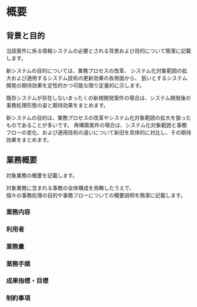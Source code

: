 概要
=====================================

背景と目的
-------------------------------------

当該案件に係る情報システムの必要とされる背景および目的について簡潔に記載します。

新システムの目的については、業務プロセスの改革、
システム化対象範囲の拡大および適用するシステム技術の更新効果の各側面から、
狙いとするシステム開発の期待効果を定性的かつ可能な限り定量的に示します。

既存システムが存在しないまったくの新規開発案件の場合は、システム開発後の事務処理形態の姿と期待効果をまとめます。

新システムの目的は、業務プロセスの改革やシステム化対象範囲の拡大を狙ったものであることが多いです。
再構築案件の場合は、システム化対象範囲と事務フローの変化、および適用技術の違いについて新旧を具体的に対比し、その期待効果をまとめます。

業務概要
-------------------------------------

対象業務の概要を記載します。

対象業務に含まれる事務の全体構成を鳥瞰したうえで、  
個々の事務処理の目的や事務フローについての概要説明を簡潔に記載します。

### 業務内容

### 利用者

### 業務量

### 業務手順

### 成果指標・目標

### 制約事項
